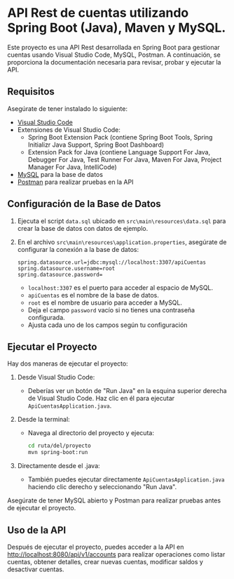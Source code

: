 # API Rest de cuentas utilizando Spring Boot (Java), Maven y MySQL.

Este proyecto es una API Rest desarrollada en Spring Boot para gestionar cuentas usando Visual Studio Code, MySQL, Postman. A continuación, se proporciona la documentación necesaria para revisar, probar y ejecutar la API.

## Requisitos

Asegúrate de tener instalado lo siguiente:

- [Visual Studio Code](https://code.visualstudio.com/)
- Extensiones de Visual Studio Code:
  - Spring Boot Extension Pack (contiene Spring Boot Tools, Spring Initializr Java Support, Spring Boot Dashboard)
  - Extension Pack for Java (contiene Language Support For Java, Debugger For Java, Test Runner For Java, Maven For Java, Project Manager For Java, IntelliCode)
- [MySQL](https://www.mysql.com/) para la base de datos
- [Postman](https://www.postman.com/) para realizar pruebas en la API

## Configuración de la Base de Datos

1. Ejecuta el script `data.sql` ubicado en `src\main\resources\data.sql` para crear la base de datos con datos de ejemplo.

2. En el archivo `src\main\resources\application.properties`, asegúrate de configurar la conexión a la base de datos:

    ```properties
    spring.datasource.url=jdbc:mysql://localhost:3307/apiCuentas
    spring.datasource.username=root
    spring.datasource.password=
    ```

    - `localhost:3307` es el puerto para acceder al espacio de MySQL.
    - `apiCuentas` es el nombre de la base de datos.
    - `root` es el nombre de usuario para acceder a MySQL.
    - Deja el campo `password` vacío si no tienes una contraseña configurada.
    - Ajusta cada uno de los campos según tu configuración

## Ejecutar el Proyecto

Hay dos maneras de ejecutar el proyecto:

1. Desde Visual Studio Code:
   - Deberías ver un botón de "Run Java" en la esquina superior derecha de Visual Studio Code. Haz clic en él para ejecutar `ApiCuentasApplication.java`.

2. Desde la terminal:
   - Navega al directorio del proyecto y ejecuta:
     ```bash
     cd ruta/del/proyecto
     mvn spring-boot:run
     ```
3. Directamente desde el .java:
   - También puedes ejecutar directamente `ApiCuentasApplication.java` haciendo clic derecho y seleccionando "Run Java".

Asegúrate de tener MySQL abierto y Postman para realizar pruebas antes de ejecutar el proyecto.

## Uso de la API

Después de ejecutar el proyecto, puedes acceder a la API en [http://localhost:8080/api/v1/accounts](http://localhost:8080/api/v1/accounts) para realizar operaciones como listar cuentas, obtener detalles, crear nuevas cuentas, modificar saldos y desactivar cuentas.



